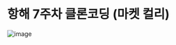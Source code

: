 # 항해 7주차 클론코딩 (마켓 컬리)


![image](https://user-images.githubusercontent.com/71807433/186587192-337b58a2-9b71-4b6b-b2d4-2fe3b0dce29f.png)


